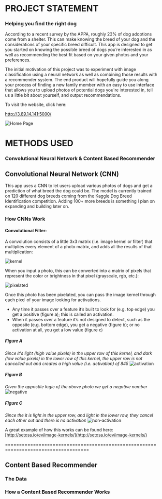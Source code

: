# PROJECT STATEMENT
### Helping you find the right dog

According to a recent survey by the APPA, roughly 23% of dog adoptions come from a shelter. This can make knowing the breed of your dog and the considerations of your specific breed difficult. This app is designed to get you started on knowing the possible breed of dogs you’re interested in as well as recommending the best fit based on your given photos and your preferences.

The initial motivation of this project was to experiment with image classification using a neural network as well as combining those results with a recommender system. The end product will hopefully guide you along your process of finding a new family member with an easy to use interface that allows you to upload photos of potential dogs you're interested in, tell us a little bit about yourself, and output recommendations.


To visit the website, click here:

http://3.89.14.141:5000/

![Home Page](https://s3.amazonaws.com/capstone-bucket-galvd83/readme/home_page.png)

# METHODS USED
### Convolutional Neural Network & Content Based Recommender

## Convolutional Neural Network (CNN)

This app uses a CNN to let users upload various photos of dogs and get a prediction of what breed the dog could be.  The model is currently trained on 120 different dog breeds coming from the Kaggle Dog Breed Identification competition.  Adding 100+ more breeds is something I plan on expanding and building later on.

### How CNNs Work

#### Convolutional Filter:

A convolution consists of a little 3x3 matrix  (i.e. image kernel or filter) that multiplies every element of a photo matrix, and adds all the results of that multiplication:

![kernel](https://s3.amazonaws.com/capstone-bucket-galvd83/readme/kernel.png)

When you input a photo, this can be converted into a matrix of pixels that represent the color or brightness in that pixel (grayscale, rgb, etc.):

![pixelated](https://s3.amazonaws.com/capstone-bucket-galvd83/readme/photo_pixels.png)

Once this photo has been pixelated, you can pass the image kernel through each pixel of your image looking for activations.
* Any time it passes over a feature it’s built to look for (e.g. top edge) you get a positive (figure a); this is called an activation.  
* When it passes over a feature it’s not designed to detect, such as the opposite (e.g. bottom edge), you get a negative (figure b); or no activation at all, you get a low value (figure c)

##### Figure A
_Since it's light (high value pixels) in the upper row of this kernel, and dark (low value pixels) in the lower row of this kernel, the upper row is not cancelled out and creates a high value (i.e. activation) of 845_
![activation](https://s3.amazonaws.com/capstone-bucket-galvd83/readme/activation.png)

##### Figure B
_Given the oppostite logic of the above photo we get a negative number_
![negative](https://s3.amazonaws.com/capstone-bucket-galvd83/readme/activation_negative.png)

##### Figure C
_Since the it is light in the upper row, and light in the lower row, they cancel each other out and there is no activation_
![non-activation](https://s3.amazonaws.com/capstone-bucket-galvd83/readme/not_activation.png)


A great example of how this works can be found here:
[http://setosa.io/ev/image-kernels/](http://setosa.io/ev/image-kernels/)

====================================================================================

## Content Based Recommender

### The Data

### How a Content Based Recommender Works
